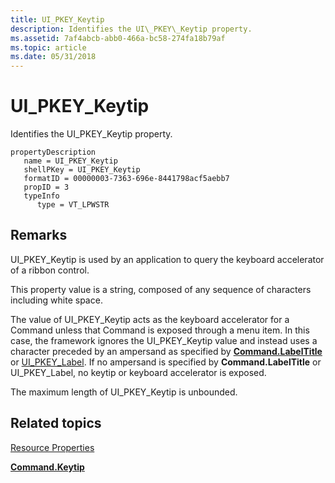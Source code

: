 ```yaml
---
title: UI_PKEY_Keytip
description: Identifies the UI\_PKEY\_Keytip property.
ms.assetid: 7af4abcb-abb0-466a-bc58-274fa18b79af
ms.topic: article
ms.date: 05/31/2018
---
```


# UI\_PKEY\_Keytip

Identifies the UI\_PKEY\_Keytip property.

```
propertyDescription
   name = UI_PKEY_Keytip
   shellPKey = UI_PKEY_Keytip
   formatID = 00000003-7363-696e-8441798acf5aebb7
   propID = 3
   typeInfo
      type = VT_LPWSTR
```

## Remarks

UI\_PKEY\_Keytip is used by an application to query the keyboard accelerator of a ribbon control.

This property value is a string, composed of any sequence of characters including white space.

The value of UI\_PKEY\_Keytip acts as the keyboard accelerator for a Command unless that Command is exposed through a menu item. In this case, the framework ignores the UI\_PKEY\_Keytip value and instead uses a character preceded by an ampersand as specified by [**Command.LabelTitle**](windowsribbon-element-command-labeltitle.md) or [UI\_PKEY\_Label](windowsribbon-reference-properties-uipkey-label.md). If no ampersand is specified by **Command.LabelTitle** or UI\_PKEY\_Label, no keytip or keyboard accelerator is exposed.

The maximum length of UI\_PKEY\_Keytip is unbounded.

## Related topics

<dl> <dt>

[Resource Properties](windowsribbon-reference-properties-resource.md)
</dt> <dt>

[**Command.Keytip**](windowsribbon-element-command-keytip.md)
</dt> </dl>

 

 





